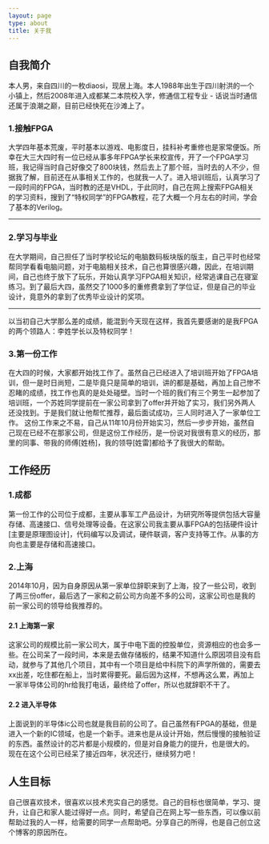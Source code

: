 ```yaml
---
layout: page
type: about
title: 关于我
---
```


## 自我简介
本人男，来自四川的一枚diaosi，现居上海。本人1988年出生于四川射洪的一个小镇上，然后2008年进入成都某二本院校入学，修通信工程专业 - 话说当时通信还属于浪潮之巅，目前已经快死在沙滩上了。

### 1.接触FPGA
大学四年基本荒废，平时基本以游戏、电影度日，挂科补考重修也是家常便饭。所幸在大三大四时有一位已经从事多年FPGA学长来校宣传，开了一个FPGA学习班，我记得当时自己好像交了800块钱，然后去上了那个班，当时去的人不少，但据我了解，目前还在从事相关工作的，也就我一人了。进入培训班后，认真学习了一段时间的FPGA，当时教的还是VHDL，于此同时，自己在网上搜索FPGA相关的学习资料，搜到了“特权同学”的FPGA教程，花了大概一个月左右的时间，学会了基本的Verilog。

---
### 2.学习与毕业
在大学期间，自己担任了当时学校论坛的电脑数码板块版的版主，自己平时也经常帮同学看看电脑问题，对于电脑相关技术，自己也算很感兴趣，因此，在培训期间，自己也终于放下了玩乐，开始认真学习FPGA相关知识，经常逃课自己在寝室练习。到了最后大四，虽然交了1000多的重修费拿到了学位证，但是自己的毕业设计，竟意外的拿到了优秀毕业设计的奖项。

---

以当初自己大学那么差的成绩，能混到今天现在这样，我首先要感谢的是我FPGA的两个领路人：李姓学长以及特权同学！

### 3.第一份工作
在大四的时候，大家都开始找工作了。虽然自己已经进入了培训班开始了FPGA培训，但一是时日尚短，二是毕竟只是简单的培训，讲的都是基础，再加上自己惨不忍睹的成绩，找工作也真的是处处碰壁。当时一个班的我们有三个男生一起参加了培训班，一个苏姓同学提前在一家公司拿到了offer并开始了实习，我们另外两人还没找到。于是我们就让他帮忙推荐，最后面试成功，三人同时进入了一家单位工作。
这份工作来之不易，自己从11年10月份开始实习，然后一步步开始，虽然自己现在已经不在那家公司，但是这份工作经历，是一份说对我很有意义的经历，那里的同事、带我的师傅[姓杨]，我的领导[姓雷]都给予了我很大的帮助。


## 工作经历

### 1.成都
第一份工作的公司位于成都，主要从事军工产品设计，为研究所等提供包括大容量存储、高速接口、信号处理等设备。在这家公司我主要从事FPGA的包括硬件设计[主要是原理图设计]，代码编写以及调试，硬件联调，客户支持等工作。从事的方向也主要是存储和高速接口。

### 2.上海
2014年10月，因为自身原因从第一家单位辞职来到了上海，投了一些公司，收到了两三份offer，最后选了一家和之前公司方向差不多的公司，这家公司也是我的前一家公司的领导给我推荐的。
#### 2.1 上海第一家
这家公司的规模比前一家公司大，属于中电下面的控股单位，资源相应的也会多一些。在公司呆了一段时间，本来是去做存储板的，结果不知道什么原因项目没有启动，就参与了其他几个项目，其中有一个项目是给中科院下的声学所做的，需要去xx出差，吃住都在船上，当时累得要死。最后因为这样，不想再这么累，再加上一家半导体公司的hr给我打电话，最终给了offer，所以也就辞职不干了。

#### 2.2 进入半导体
上面说到的半导体ic公司也就是我目前的公司了。自己虽然有FPGA的基础，但是进入一个新的IC领域，也是一个新手。进来也是从设计开始，然后慢慢的接触验证的东西。虽然设计的芯片都是小规模的，但是对自身能力的提升，也是很大的。
现在在这个公司已经呆了接近四年，状况还行，继续努力吧！

## 人生目标
自己很喜欢技术，很喜欢以技术充实自己的感觉。自己的目标也很简单，学习、提升，让自己和家人能过得好一点。同时，希望自己在网上写一些东西，可以像以前帮助过我的人一样，给需要的同学一点帮助吧。分享自己的所得，也是自己创立这个博客的原因所在。
